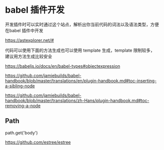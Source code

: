 # babel 插件开发

开发插件时可以实时通过这个站点，解析出你当前代码的词法以及语法类型，方便在babel 插件中开发

https://astexplorer.net/#

代码可以使用下面的方法生成也可以使用 template 生成，template 限制较多，建议用方法生成比较安全

https://babeljs.io/docs/en/babel-types#objectexpression

https://github.com/jamiebuilds/babel-handbook/blob/master/translations/en/plugin-handbook.md#toc-inserting-a-sibling-node

https://github.com/jamiebuilds/babel-handbook/blob/master/translations/zh-Hans/plugin-handbook.md#toc-removing-a-node

## Path

path.get('body')

https://github.com/estree/estree
